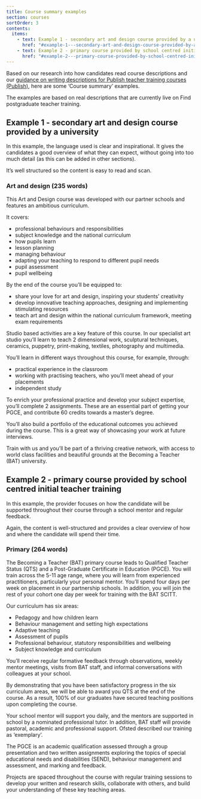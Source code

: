 ```yaml
---
title: Course summary examples
section: courses
sortOrder: 3
contents:
  items:
    - text: Example 1 - secondary art and design course provided by a university
      href: "#example-1---secondary-art-and-design-course-provided-by-a-university"
    - text: Example 2 - primary course provided by school centred initial teacher training
      href: "#example-2---primary-course-provided-by-school-centred-initial-teacher-training"
---
```


Based on our research into how candidates read course descriptions and our [guidance on writing descriptions for Publish teacher training courses (Publish)](/how-to-use-this-service/help-writing-course-descriptions), here are some ‘Course summary’ examples.

The examples are based on real descriptions that are currently live on Find postgraduate teacher training.

## Example 1 - secondary art and design course provided by a university

In this example, the language used is clear and inspirational. It gives the candidates a good overview of what they can expect, without going into too much detail (as this can be added in other sections).

It’s well structured so the content is easy to read and scan.

### Art and design (235 words)

This Art and Design course was developed with our partner schools and features an ambitious curriculum.

It covers:

- professional behaviours and responsibilities
- subject knowledge and the national curriculum
- how pupils learn
- lesson planning
- managing behaviour
- adapting your teaching to respond to different pupil needs
- pupil assessment
- pupil wellbeing

By the end of the course you’ll be equipped to:

- share your love for art and design, inspiring your students’ creativity
- develop innovative teaching approaches, designing and implementing stimulating resources
- teach art and design within the national curriculum framework, meeting exam requirements

Studio based activities are a key feature of this course. In our specialist art studio you’ll learn to teach 2 dimensional work, sculptural techniques, ceramics, puppetry, print-making, textiles, photography and multimedia.

You’ll learn in different ways throughout this course, for example, through:

- practical experience in the classroom
- working with practising teachers, who you’ll meet ahead of your placements
- independent study

To enrich your professional practice and develop your subject expertise, you’ll complete 2 assignments. These are an essential part of getting your PGCE, and contribute 60 credits towards a master’s degree.

You’ll also build a portfolio of the educational outcomes you achieved during the course. This is a great way of showcasing your work at future interviews.

Train with us and you’ll be part of a thriving creative network, with access to world class facilities and beautiful grounds at the Becoming a Teacher (BAT) university.

## Example 2 - primary course provided by school centred initial teacher training

In this example, the provider focuses on how the candidate will be supported throughout their course through a school mentor and regular feedback.

Again, the content is well-structured and provides a clear overview of how and where the candidate will spend their time.

### Primary (264 words)

The Becoming a Teacher (BAT) primary course leads to Qualified Teacher Status (QTS) and a Post-Graduate Certificate in Education (PGCE). You will train across the 5-11 age range, where you will learn from experienced practitioners, particularly your personal mentor.
You’ll spend four days per week on placement in our partnership schools. In addition, you will join the rest of your cohort one day per week for training with the BAT SCITT.

Our curriculum has six areas:

- Pedagogy and how children learn
- Behaviour management and setting high expectations
- Adaptive teaching
- Assessment of pupils
- Professional behaviour, statutory responsibilities and wellbeing
- Subject knowledge and curriculum

You’ll receive regular formative feedback through observations, weekly mentor meetings, visits from BAT staff, and informal conversations with colleagues at your school.

By demonstrating that you have been satisfactory progress in the six curriculum areas, we will be able to award you QTS at the end of the course. As a result, 100% of our graduates have secured teaching positions upon completing the course.

Your school mentor will support you daily, and the mentors are supported in school by a nominated professional tutor. In addition, BAT staff will provide pastoral, academic and professional support. Ofsted described our training as ‘exemplary’.

The PGCE is an academic qualification assessed through a group presentation and two written assignments exploring the topics of special educational needs and disabilities (SEND), behaviour management and assessment, and marking and feedback.

Projects are spaced throughout the course with regular training sessions to develop your written and research skills, collaborate with others, and build your understanding of these key teaching areas.
